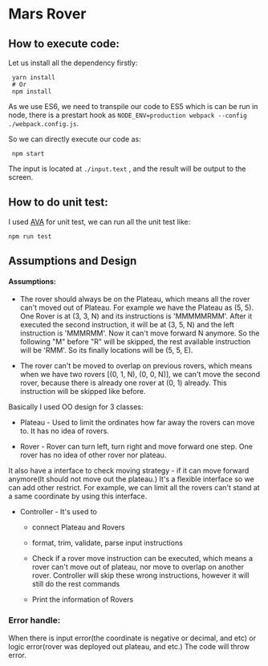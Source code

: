 # Mars Rover

## How to execute code:
Let us install all the dependency firstly:
```shell
 yarn install
 # Or
 npm install
```
As we use ES6, we need to transpile our code to ES5 which is can be run in node,
there is a prestart hook as ```NODE_ENV=production webpack --config ./webpack.config.js```.

So we can directly execute our code as:
```shell
 npm start
```
The input is located at ```./input.text```
, and the result will be output to the screen. 

## How to do unit test:
I used [AVA](https://github.com/avajs/ava) for unit test, we can run all the unit test like:
```
npm run test
```

## Assumptions and Design

#### Assumptions:
 - The rover should always be on the Plateau, which means all the rover can't moved out of Plateau.
    For example we have the Plateau as (5, 5). One Rover is at (3, 3, N) and its instructions is 'MMMMMRMM'.
    After it executed the second instruction, it will be at (3, 5, N) and the left instruction is 'MMMRMM'.
    Now it can't move forward N anymore. So the following "M" before "R" will be skipped, 
    the rest available instruction will be 'RMM'. So its finally locations will be (5, 5, E).
 
 - The rover can't be moved to overlap on previous rovers, which means when we have two rovers [(0, 1, N), (0, 0, N)],
  we can't move the second rover, because there is already one rover at (0, 1) already.
   This instruction will be skipped like before.  

Basically I used OO design for 3 classes:

- Plateau - Used to limit the ordinates how far away the rovers can move to. It has no idea of rovers.

- Rover - Rover can turn left, turn right and move forward one step. One rover has no idea of other rover nor plateau. 

It also have a interface to check moving strategy - if it can move forward anymore(It should not move out the plateau.)
It's a flexible interface so we can add other restrict.
 For example, we can limit all the rovers can't stand at a same coordinate by using this interface.

- Controller - It's used to
    - connect Plateau and Rovers
    
    - format, trim, validate, parse input instructions
    
    - Check if a rover move instruction can be executed, which means a rover can't move out of plateau, nor move to overlap
    on another rover. Controller will skip these wrong instructions, however it will still do the rest commands
    
    - Print the information of Rovers  

### Error handle:
When there is input error(the coordinate is negative or decimal, and etc) or logic error(rover was deployed out plateau, and etc.)
The code will throw error.

